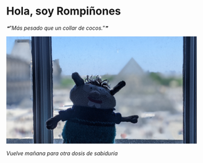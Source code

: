 # Hola, soy Rompiñones

<!--STARTS_HERE_QUOTE_README-->
<i>❝"Más pesado que un collar de cocos."❞</i>
<!--ENDS_HERE_QUOTE_README-->

<!--START_SECTION:update_image-->
![alt text](https://raw.githubusercontent.com/focaalvarez/rompinones/main/.github/images/00100lrPORTRAIT_00100_BURST20220430130121293_COVER.jpg?raw=true)
<!--END_SECTION:update_image-->

*Vuelve mañana para otra dosis de sabiduría*
